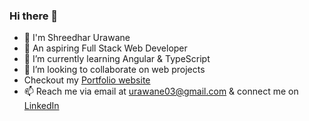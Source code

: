 ### Hi there 👋

<!--
**Shreedhar03/Shreedhar03** is a ✨ _special_ ✨ repository because its `README.md` (this file) appears on your GitHub profile.

Here are some ideas to get you started:
-->
- 👋 I'm Shreedhar Urawane
- 🔭 An aspiring Full Stack Web Developer
- 🌱 I’m currently learning Angular & TypeScript
- 👯 I’m looking to collaborate on web projects
- Checkout my [Portfolio website](https://shreedhar-bio.web.app/)
- 📫 Reach me via email at urawane03@gmail.com & connect me on [LinkedIn](https://www.linkedin.com/in/shreedhar-urawane03/)

